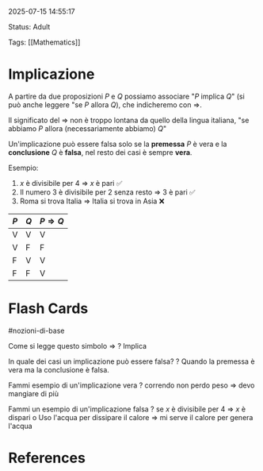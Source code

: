 2025-07-15 14:55:17

Status: Adult

Tags: [[Mathematics]]

# Implicazione

A partire da due proposizioni $P$ e $Q$ possiamo associare "$P$ implica $Q$" (si può anche leggere "se $P$ allora $Q$), che indicheremo con $\Rightarrow$. 

Il significato del $\Rightarrow$ non è troppo lontana da quello della lingua italiana, "se abbiamo $P$ allora (necessariamente abbiamo) $Q$"

Un'implicazione può essere falsa solo se la **premessa** $P$ è vera e la **conclusione** $Q$ è **falsa**, nel resto dei casi è sempre **vera**.

Esempio:

1. $x$ è divisibile per 4 $\Rightarrow$ $x$ è pari ✅
2. Il numero 3 è divisibile per 2 senza resto $\Rightarrow$ 3 è pari ✅
3. Roma si trova Italia $\Rightarrow$ Italia si trova in Asia ❌

| $P$ | $Q$ | $P \Rightarrow Q$ |
| --- | --- | ----------------- |
| V   | V   | V                 |
| V   | F   | F                 |
| F   | V   | V                 |
| F   | F   | V                 |


# Flash Cards
#nozioni-di-base 

Come si legge questo simbolo $\Rightarrow$
?
Implica
<!--SR:!2025-07-21,4,270-->

In quale dei casi un implicazione può essere falsa?
?
Quando la premessa è vera ma la conclusione è falsa.
<!--SR:!2025-07-21,4,270-->

Fammi esempio di un'implicazione vera
?
correndo non perdo peso $\Rightarrow$ devo mangiare di più
<!--SR:!2025-07-21,4,270-->

Fammi un esempio di un'implicazione falsa
?
se $x$ è divisibile per 4 $\Rightarrow$ $x$ è dispari
o
Uso l'acqua per dissipare il calore $\Rightarrow$ mi serve il calore per genera l'acqua
<!--SR:!2025-07-21,4,270-->

# References